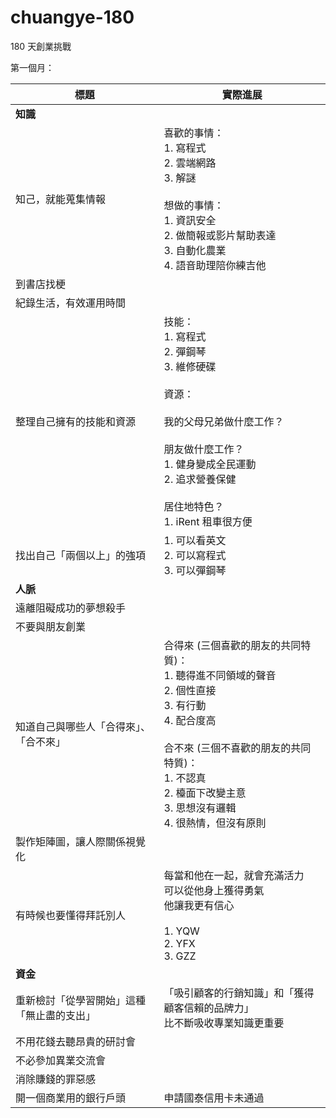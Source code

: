 # chuangye-180
180 天創業挑戰

第一個月：

| 標題 | 實際進展 |
| --- | --- |
| **知識** |
| 知己，就能蒐集情報 | 喜歡的事情：<br>1. 寫程式<br>2. 雲端網路<br>3. 解謎<br><br>想做的事情：<br>1. 資訊安全<br>2. 做簡報或影片幫助表達<br>3. 自動化農業<br>4. 語音助理陪你練吉他|
| 到書店找梗 | |
| 紀錄生活，有效運用時間 | |
| 整理自己擁有的技能和資源 | 技能：<br>1. 寫程式<br>2. 彈鋼琴<br>3. 維修硬碟<br><br>資源：<br><br>我的父母兄弟做什麼工作？<br><br>朋友做什麼工作？<br>1. 健身變成全民運動<br>2. 追求營養保健<br><br>居住地特色？<br>1. iRent 租車很方便 |
| 找出自己「兩個以上」的強項 | 1. 可以看英文<br>2. 可以寫程式<br>3. 可以彈鋼琴|
| **人脈** |
| 遠離阻礙成功的夢想殺手 | |
| 不要與朋友創業 ||
| 知道自己與哪些人「合得來」、「合不來」 | 合得來 (三個喜歡的朋友的共同特質)：<br>1. 聽得進不同領域的聲音<br>2. 個性直接<br>3. 有行動<br>4. 配合度高<br><br>合不來 (三個不喜歡的朋友的共同特質)： <br>1. 不認真<br>2. 檯面下改變主意<br>3. 思想沒有邏輯<br>4. 很熱情，但沒有原則 |
| 製作矩陣圖，讓人際關係視覺化 ||
| 有時候也要懂得拜託別人 | 每當和他在一起，就會充滿活力<br>可以從他身上獲得勇氣<br>他讓我更有信心<br><br>1. YQW<br>2. YFX<br>3. GZZ |
| **資金** |
| 重新檢討「從學習開始」這種「無止盡的支出」 | 「吸引顧客的行銷知識」和「獲得顧客信賴的品牌力」<br>比不斷吸收專業知識更重要 |
| 不用花錢去聽昂貴的研討會 ||
| 不必參加異業交流會 ||
| 消除賺錢的罪惡感 ||
| 開一個商業用的銀行戶頭 | 申請國泰信用卡未通過 |

